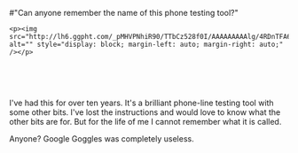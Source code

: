 #"Can anyone remember the name of this phone testing tool?"


    <p><img src="http://lh6.ggpht.com/_pMHVPNhiR90/TTbCz528f0I/AAAAAAAAAlg/4RDnTFA6T0E/s400/IMG_20110118_183533.jpg" alt="" style="display: block; margin-left: auto; margin-right: auto;" /></p>
<p>&nbsp;</p>
<p>&nbsp;</p>
<p>I've had this for over ten years. It's a brilliant phone-line testing tool with some other bits. I've lost the instructions and would love to know what the other bits are for. But for the life of me I cannot remember what it is called.</p>
<p>Anyone? Google Goggles was completely useless.</p>
<p>&nbsp;</p>
  
